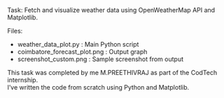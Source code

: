 Task: Fetch and visualize weather data using OpenWeatherMap API and Matplotlib.

Files:
- weather_data_plot.py : Main Python script
- coimbatore_forecast_plot.png : Output graph
- screenshot_custom.png : Sample screenshot from output

This task was completed by me M.PREETHIVRAJ
as part of the CodTech internship.  
I’ve written the code from scratch using Python and Matplotlib.
